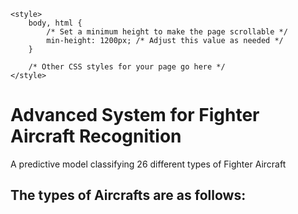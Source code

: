 <!DOCTYPE html>
<html>
<head>
    <title>Advanced System for Fighter Aircraft Recognition</title>
    <link href="https://fonts.googleapis.com/css2?family=Roboto+Condensed:wght@300;400;700&display=swap" rel="stylesheet">
    <link rel="stylesheet" href="styles.css">

    <style>
        body, html {
            /* Set a minimum height to make the page scrollable */
            min-height: 1200px; /* Adjust this value as needed */
        }

        /* Other CSS styles for your page go here */
    </style>
</head>
<body>
    <div class="container">
        <h1>Advanced System for Fighter Aircraft Recognition</h1>
        <p>A predictive model classifying 26 different types of Fighter Aircraft</p>
        <h2>The types of Aircrafts are as follows:</h2>
        <!-- Add your content here -->
    </div>
</body>
</html>
